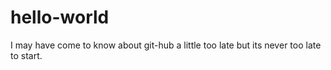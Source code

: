 # hello-world
I may have come to know about git-hub a little too late but its never too late to start.
